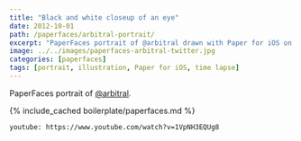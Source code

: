 ```yaml
---
title: "Black and white closeup of an eye"
date: 2012-10-01
path: /paperfaces/arbitral-portrait/
excerpt: "PaperFaces portrait of @arbitral drawn with Paper for iOS on an iPad."
image: ../../images/paperfaces-arbitral-twitter.jpg
categories: [paperfaces]
tags: [portrait, illustration, Paper for iOS, time lapse]
---
```


PaperFaces portrait of [@arbitral](https://twitter.com/arbitral).

{% include_cached boilerplate/paperfaces.md %}

`youtube: https://www.youtube.com/watch?v=1VpNH3EQUg8`
